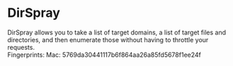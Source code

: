# DirSpray
DirSpray allows you to take a list of target domains, a list of target files and directories, and then enumerate those without having to throttle your requests. 
<br>
Fingerprints:
Mac: 5769da30441117b6f864aa26a85fd5678f1ee24f
